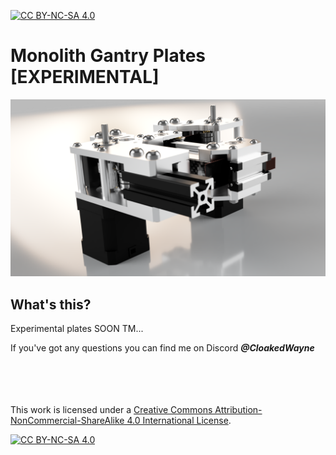 [![CC BY-NC-SA 4.0][cc-by-nc-sa-shield]][cc-by-nc-sa]

# Monolith Gantry Plates [EXPERIMENTAL]

![1](Images/Monolith_plates.png)

## What's this?
Experimental plates SOON TM...

If you've got any questions you can find me on Discord ***@CloakedWayne***

<br/><br/><br/><br/>
This work is licensed under a
[Creative Commons Attribution-NonCommercial-ShareAlike 4.0 International License][cc-by-nc-sa].

[![CC BY-NC-SA 4.0][cc-by-nc-sa-image]][cc-by-nc-sa]

[cc-by-nc-sa]: http://creativecommons.org/licenses/by-nc-sa/4.0/
[cc-by-nc-sa-image]: https://licensebuttons.net/l/by-nc-sa/4.0/88x31.png
[cc-by-nc-sa-shield]: https://img.shields.io/badge/License-CC%20BY--NC--SA%204.0-lightgrey.svg
